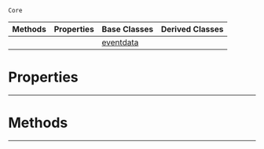  `Core`

|Methods|Properties|Base Classes|Derived Classes|
|---|---|---|---|
| | |[eventdata](https://github.com/ZilchEngine/ZilchDocs/blob/master/code_reference/nada_base_types/eventdata.markdown)| |


 #  Properties


---  
 #  Methods


---  
 

 